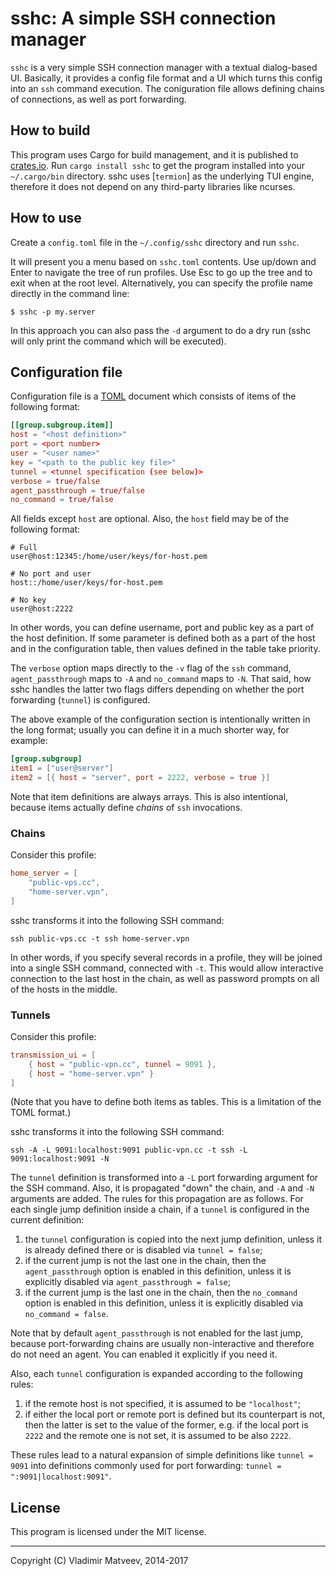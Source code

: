 # sshc: A simple SSH connection manager

`sshc` is a very simple SSH connection manager with a textual dialog-based UI. Basically, it provides a config file format and a UI which turns this config into an `ssh` command execution. The coniguration file allows defining chains of connections, as well as port forwarding.

## How to build

This program uses Cargo for build management, and it is published to [crates.io][cargo]. Run `cargo install sshc` to get the program installed into your `~/.cargo/bin` directory. sshc uses [`termion`] as the underlying TUI engine, therefore it does not depend on any third-party libraries like ncurses.

  [cargo]: http://crates.io
  [termion]: https://github.com/ticki/termion/
  
## How to use

Create a `config.toml` file in the `~/.config/sshc` directory and run `sshc`.

It will present you a menu based on `sshc.toml` contents. Use up/down and Enter to navigate the tree of run profiles. Use Esc to go up the tree and to exit when at the root level. Alternatively, you can specify the profile name directly in the command line:

```
$ sshc -p my.server
```

In this approach you can also pass the `-d` argument to do a dry run (sshc will only print the command which will be executed).

## Configuration file

Configuration file is a [TOML] document which consists of items of the following format:
```toml
[[group.subgroup.item]]
host = "<host definition>"
port = <port number>
user = "<user name>"
key = "<path to the public key file>"
tunnel = <tunnel specification (see below)>
verbose = true/false                       
agent_passthrough = true/false             
no_command = true/false                    
```

All fields except `host` are optional. Also, the `host` field may be of the following format:

```
# Full
user@host:12345:/home/user/keys/for-host.pem

# No port and user
host::/home/user/keys/for-host.pem

# No key
user@host:2222
```

In other words, you can define username, port and public key as a part of the host definition. If some parameter is defined both as a part of the host and in the configuration table, then values defined in the table take priority.

The `verbose` option maps directly to the `-v` flag of the `ssh` command, `agent_passthrough` maps to `-A` and `no_command` maps to `-N`. That said, how sshc handles the latter two flags differs depending on whether the port forwarding (`tunnel`) is configured.

The above example of the configuration section is intentionally written in the long format; usually you can define it in a much shorter way, for example:

```toml
[group.subgroup]
item1 = ["user@server"]
item2 = [{ host = "server", port = 2222, verbose = true }]
```

Note that item definitions are always arrays. This is also intentional, because items actually define *chains* of `ssh` invocations.

  [toml]: https://github.com/toml-lang/toml

### Chains

Consider this profile:

```toml
home_server = [
    "public-vps.cc",
    "home-server.vpn",
]
```

sshc transforms it into the following SSH command:

```
ssh public-vps.cc -t ssh home-server.vpn
```

In other words, if you specify several records in a profile, they will be joined into a single SSH command, connected with `-t`. This would allow interactive connection to the last host in the chain, as well as password prompts on all of the hosts in the middle.

### Tunnels

Consider this profile:

```toml
transmission_ui = [
    { host = "public-vpn.cc", tunnel = 9091 },
    { host = "home-server.vpn" }
]
```

(Note that you have to define both items as tables. This is a limitation of the TOML format.)

sshc transforms it into the following SSH command:

```
ssh -A -L 9091:localhost:9091 public-vpn.cc -t ssh -L 9091:localhost:9091 -N
```

The `tunnel` definition is transformed into a `-L` port forwarding argument for the SSH command. Also, it is propagated "down" the chain, and `-A` and `-N` arguments are added. The rules for this propagation are as follows. For each single jump definition inside a chain, if a `tunnel` is configured in the current definition:

1. the `tunnel` configuration is copied into the next jump definition, unless it is already defined there or is disabled via `tunnel = false`;
2. if the current jump is not the last one in the chain, then the `agent_passthrough` option is enabled in this definition, unless it is explicitly disabled via `agent_passthrough = false`;
3. if the current jump is the last one in the chain, then the `no_command` option is enabled in this definition, unless it is explicitly disabled via `no_command = false`.

Note that by default `agent_passthrough` is not enabled for the last jump, because port-forwarding chains are usually non-interactive and therefore do not need an agent. You can enabled it explicitly if you need it.

Also, each `tunnel` configuration is expanded according to the following rules:

1. if the remote host is not specified, it is assumed to be `"localhost"`;
2. if either the local port or remote port is defined but its counterpart is not, then the latter is set to the value of the former, e.g. if the local port is `2222` and the remote one is not set, it is assumed to be also `2222`.

These rules lead to a natural expansion of simple definitions like `tunnel = 9091` into definitions commonly used for port forwarding: `tunnel = ":9091|localhost:9091"`.

License
-------

This program is licensed under the MIT license.

---
Copyright (C) Vladimir Matveev, 2014-2017

